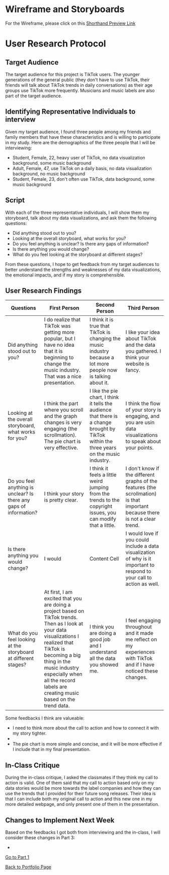 
# Wireframe and Storyboards

For the Wireframe, please click on this [Shorthand Preview Link](https://preview.shorthand.com/jjj66IRQTJHcDhYw)


# User Research Protocol

## Target Audience

The target audience for this project is TikTok users. The younger generations of the general public (they don't have to use TikTok, their friends will talk about TikTok trends in daily conversations) as their age groups use TikTok more frequently. Musicians and music labels are also part of the target audience. 

## Identifying Representative Individuals to interview

Given my target audience, I found three people among my friends and family members that have these characteristics and is willing to participate in my study. Here are the demographics of the three people that I will be interviewing:

- Student, Female, 22, heavy user of TikTok, no data visualization background, some music background
- Adult, Female, 47, use TikTok on a daily basis, no data visualization background, no music background
- Student, Female, 23, don't often use TikTok, data background, some music background

## Script

With each of the three representative individuals, I will show them my storyboard, talk about my data visualizations, and ask them the following questions:

- Did anything stood out to you?
- Looking at the overall storyboard, what works for you?
- Do you feel anything is unclear? Is there any gaps of information?
- Is there anything you would change?
- What do you feel looking at the storyboard at different stages? 

From these questions, I hope to get feedback from my target audiences to better understand the strengths and weaknesses of my data visualizations, the emotional impacts, and if my story is comprehensible. 

## User Research Findings

| Questions  | First Person | Second Person | Third Person |
| ------------- | ------------- | ------------- | ------------- |
| Did anything stood out to you?  | I do realize that TikTok was getting more popular, but I have no idea that it is beginning to change the music industry. That was a nice presentation.  | I think it is true that TikTok is changing the music industry because a lot more people now is talking about it.  | I like your idea about TikTok and the data you gathered. I think your website is fancy.  |
| Looking at the overall storyboard, what works for you?  | I think the part where you scroll and the graph changes is very engaging (the scrollmation). The pie chart is very effective.  | I like the pie chart, I think it tells the audience that there is a change brought by TikTok within the three years on the music industry.  | I think the flow of your story is engaging, and you are usin data visualizations to speak about your points. |
| Do you feel anything is unclear? Is there any gaps of information?  | I think your story is pretty clear.  | I think it feels a little weird jumping from the trends to the copyright issues, you can modify that a little. | I don't know if the different graphs of the features (the scrollmation) is that important because there is not a clear trend. |
| Is there anything you would change? | I would   | Content Cell  | I would love if you could include a data visualization of why is it important to respond to your call to action as well.  |
| What do you feel looking at the storyboard at different stages?  | At first, I am excited that you are doing a project based on TikTok trends. Then as I look at your data visualizations I realized that TikTok is becoming a big thing in the music industry especially when all the record labels are creating music based on the trend data.  | I think you are doing a good job and I understand all the data you showed me. | I feel engaging throughout and it made me reflect on my experiences with TikTok and if I have noticed these changes. |

Some feedbacks I think are valueable:

- I need to think more about the call to action and how to connect it with my story tighter. 
- 
- The pie chart is more simple and concise, and it will be more effective if I include that in my final presentation. 

## In-Class Critique

During the in-class critique, I asked the classmates if they think my call to action is valid. One of them said that my call to action based only on my data stories would be more towards the label companies and how they can use the trends that I provided for their future song releases. Their idea is that I can include both my original call to action and this new one in my more detailed webpage, and only present one of them in the presentation. 

## Changes to Implement Next Week

Based on the feedbacks I got both from interviewing and the in-class, I will consider these changes in Part 3:

- 


[Go to Part 1](https://ziqi0921.github.io/zhou-portfolio/part1)

[Back to Portfolio Page](https://ziqi0921.github.io/zhou-portfolio)
